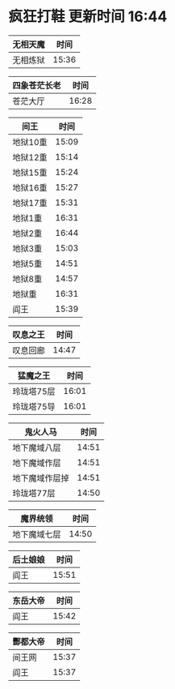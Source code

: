 # 疯狂打鞋 更新时间 16:44

| 无相天魔   | 时间    |
|--------|-------|
| 无相炼狱 | 15:36 |

| 四象苍茫长老   | 时间    |
|--------|-------|
| 苍茫大厅 | 16:28 |

| 间王   | 时间    |
|--------|-------|
| 地狱10重 | 15:09 |
| 地狱12重 | 15:14 |
| 地狱15重 | 15:24 |
| 地狱16重 | 15:27 |
| 地狱17重 | 15:31 |
| 地狱1重 | 16:31 |
| 地狱2重 | 16:44 |
| 地狱3重 | 15:03 |
| 地狱5重 | 14:51 |
| 地狱8重 | 14:57 |
| 地狱重 | 16:31 |
| 阎王 | 15:39 |

| 叹息之王   | 时间    |
|--------|-------|
| 叹息回廊 | 14:47 |

| 猛魔之王   | 时间    |
|--------|-------|
| 玲珑塔75层 | 16:01 |
| 玲珑塔75导 | 16:01 |

| 鬼火人马   | 时间    |
|--------|-------|
| 地下魔域八层 | 14:51 |
| 地下魔域作层 | 14:51 |
| 地下魔域作层掉 | 14:51 |
| 玲珑塔77层 | 14:50 |

| 魔界统领   | 时间    |
|--------|-------|
| 地下魔域七层 | 14:50 |

| 后土娘娘   | 时间    |
|--------|-------|
| 阎王 | 15:51 |

| 东岳大帝   | 时间    |
|--------|-------|
| 阎王 | 15:42 |

| 酆都大帝   | 时间    |
|--------|-------|
| 间王网 | 15:37 |
| 阎王 | 15:37 |